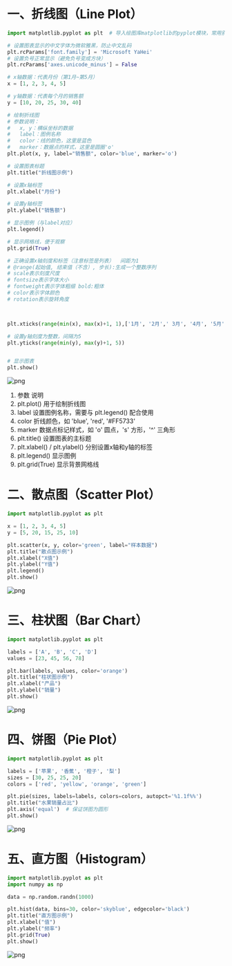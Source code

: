 # 一、折线图（Line Plot）


```python
import matplotlib.pyplot as plt  # 导入绘图库matplotlib的pyplot模块，常用别名plt

# 设置图表显示的中文字体为微软雅黑，防止中文乱码
plt.rcParams['font.family'] = 'Microsoft YaHei'
# 设置负号正常显示（避免负号变成方块）
plt.rcParams['axes.unicode_minus'] = False

# x轴数据：代表月份（第1月~第5月）
x = [1, 2, 3, 4, 5]

# y轴数据：代表每个月的销售额
y = [10, 20, 25, 30, 40]

# 绘制折线图
# 参数说明：
#   x, y：横纵坐标的数据
#   label：图例名称
#   color：线的颜色，这里是蓝色
#   marker：数据点的样式，这里是圆圈'o'
plt.plot(x, y, label="销售额", color='blue', marker='o')

# 设置图表标题
plt.title("折线图示例")

# 设置x轴标签
plt.xlabel("月份")

# 设置y轴标签
plt.ylabel("销售额")

# 显示图例（与label对应）
plt.legend()

# 显示网格线，便于观察
plt.grid(True)

# 正确设置x轴刻度和标签（注意标签是列表）  间距为1
# @range(起始值, 结束值（不含）, 步长):生成一个整数序列
# scale表示刻度尺度
# fontsize表示字体大小
# fontweight表示字体粗细 bold:粗体
# color表示字体颜色
# rotation表示旋转角度



plt.xticks(range(min(x), max(x)+1, 1),['1月', '2月',' 3月', '4月', '5月'],fontsize=12, fontweight='bold', color='red', rotation=45)

# 设置y轴刻度为整数，间隔为5
plt.yticks(range(min(y), max(y)+1, 5))


# 显示图表
plt.show()
```


    
![png](1-matplotlib%E5%9F%BA%E7%A1%80%E7%BB%98%E5%9B%BE_files/1-matplotlib%E5%9F%BA%E7%A1%80%E7%BB%98%E5%9B%BE_1_0.png)
    


1. 参数	说明
2. plt.plot()	用于绘制折线图
3. label	设置图例名称，需要与 plt.legend() 配合使用
4. color	折线颜色，如 'blue', 'red', '#FF5733'
5. marker	数据点标记样式，如 'o' 圆点，'s' 方形，'^' 三角形
6. plt.title()	设置图表的主标题
7. plt.xlabel() / plt.ylabel()	分别设置x轴和y轴的标签
8. plt.legend()	显示图例
9. plt.grid(True)	显示背景网格线

# 二、散点图（Scatter Plot）


```python
import matplotlib.pyplot as plt

x = [1, 2, 3, 4, 5]
y = [5, 20, 15, 25, 10]

plt.scatter(x, y, color='green', label="样本数据")
plt.title("散点图示例")
plt.xlabel("X值")
plt.ylabel("Y值")
plt.legend()
plt.show()
```


    
![png](1-matplotlib%E5%9F%BA%E7%A1%80%E7%BB%98%E5%9B%BE_files/1-matplotlib%E5%9F%BA%E7%A1%80%E7%BB%98%E5%9B%BE_4_0.png)
    


# 三、柱状图（Bar Chart）


```python
import matplotlib.pyplot as plt

labels = ['A', 'B', 'C', 'D']
values = [23, 45, 56, 78]

plt.bar(labels, values, color='orange')
plt.title("柱状图示例")
plt.xlabel("产品")
plt.ylabel("销量")
plt.show()
```


    
![png](1-matplotlib%E5%9F%BA%E7%A1%80%E7%BB%98%E5%9B%BE_files/1-matplotlib%E5%9F%BA%E7%A1%80%E7%BB%98%E5%9B%BE_6_0.png)
    


# 四、饼图（Pie Plot）


```python
import matplotlib.pyplot as plt

labels = ['苹果', '香蕉', '橙子', '梨']
sizes = [30, 25, 25, 20]
colors = ['red', 'yellow', 'orange', 'green']

plt.pie(sizes, labels=labels, colors=colors, autopct='%1.1f%%')
plt.title("水果销量占比")
plt.axis('equal')  # 保证饼图为圆形
plt.show()

```


    
![png](1-matplotlib%E5%9F%BA%E7%A1%80%E7%BB%98%E5%9B%BE_files/1-matplotlib%E5%9F%BA%E7%A1%80%E7%BB%98%E5%9B%BE_8_0.png)
    


# 五、直方图（Histogram）


```python
import matplotlib.pyplot as plt
import numpy as np

data = np.random.randn(1000)

plt.hist(data, bins=30, color='skyblue', edgecolor='black')
plt.title("直方图示例")
plt.xlabel("值")
plt.ylabel("频率")
plt.grid(True)
plt.show()
```


    
![png](1-matplotlib%E5%9F%BA%E7%A1%80%E7%BB%98%E5%9B%BE_files/1-matplotlib%E5%9F%BA%E7%A1%80%E7%BB%98%E5%9B%BE_10_0.png)
    



```python

```
